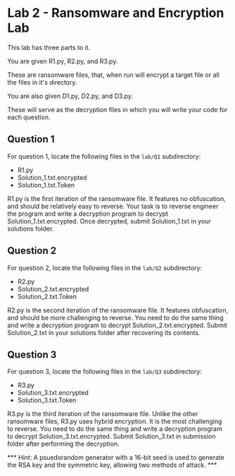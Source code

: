 
# Lab 2 - Ransomware and Encryption Lab
This lab has three parts to it.

You are given R1.py, R2.py, and R3.py.

These are ransomware files, that, when run will encrypt a target file or all the files in it's directory.

You are also given D1.py, D2.py, and D3.py.

These will serve as the decryption files in which you will write your code for each question.

## Question 1
For question 1, locate the following files in the `lab/Q1` subdirectory:

 - R1.py
 - Solution_1.txt.encrypted
 - Solution_1.txt.Token

R1.py is the first iteration of the ransomware file. It features no obfuscation, and should be relatively easy to reverse. Your task is to reverse engineer the program and write a decryption program to decrypt Solution_1.txt.encrypted. Once decrypted, submit Solution_1.txt in your solutions folder.

## Question 2
For question 2, locate the following files in the `lab/Q2` subdirectory:

 - R2.py
 - Solution_2.txt.encrypted
 - Solution_2.txt.Token

R2.py is the second iteration of the ransomware file. It features obfuscation, and should be more challenging to reverse. You need to do the same thing and write a decryption program to decrypt Solution_2.txt.encrypted. Submit Solution_2.txt in your solutions folder after recovering its contents.

## Question 3
For question 3, locate the following files in the `lab/Q3` subdirectory:

 - R3.py
 - Solution_3.txt.encrypted
 - Solution_3.txt.Token

R3.py is the third iteration of the ransomware file. Unlike the other ransomware files, R3.py uses hybrid encryption. It is the most challenging to reverse. You need to do the same thing and write a decryption program to decrypt Solution_3.txt.encrypted. Submit Solution_3.txt in submission folder after performing the decryption.

*** Hint: A psuedorandom generator with a 16-bit seed is used to generate the RSA key and the symmetric key, allowing two methods of attack. ***

